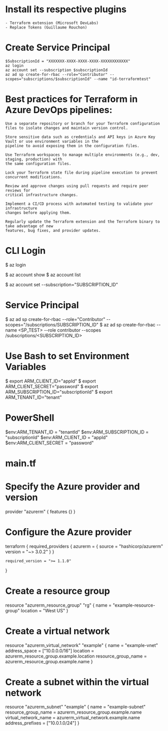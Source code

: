 # Install its respective plugins
    - Terraform extension (Microsoft DevLabs)
    - Replace Tokens (Guillaume Rouchon)

# Create Service Principal 
    $SubscriptionId = "XXXXXXX-XXXX-XXXX-XXXX-XXXXXXXXXXXX"
    az login
    az account set --subscription $subscriptionId
    az ad sp create-for-rbac --role="Contributor" --scopes="subscriptions/$subscriptionId" --name "id-terraformtest"

# Best practices for Terraform in Azure DevOps pipelines:
    Use a separate repository or branch for your Terraform configuration files to isolate changes and maintain version control.

    Store sensitive data such as credentials and API keys in Azure Key Vault or use environment variables in the 
    pipeline to avoid exposing them in the configuration files.

    Use Terraform workspaces to manage multiple environments (e.g., dev, staging, production) with 
    the same configuration files.

    Lock your Terraform state file during pipeline execution to prevent concurrent modifications.

    Review and approve changes using pull requests and require peer reviews for 
    critical infrastructure changes.

    Implement a CI/CD process with automated testing to validate your infrastructure 
    changes before applying them.
    
    Regularly update the Terraform extension and the Terraform binary to take advantage of new 
    features, bug fixes, and provider updates.


# ################

# CLI Login
  $ az login

  $ az account show
  $ az account list

  $ az account set --subscription="SUBSCRIPTION_ID"

# Service Principal
  $ az ad sp create-for-rbac --role="Contributor" --scopes="/subscriptions/SUBSCRIPTION_ID"
  $ az ad sp create-for-rbac --name <SP_TEST> --role contributor --scopes /subscriptions/<SUBSCRIPTION_ID>

# Use Bash to set Environment Variables
  $ export ARM_CLIENT_ID="appId"
  $ export ARM_CLIENT_SECRET="password"
  $ export ARM_SUBSCRIPTION_ID="subscriptionId"
  $ export ARM_TENANT_ID="tenant"

# PowerShell
  $env:ARM_TENANT_ID = "tenantId"
  $env:ARM_SUBSCRIPTION_ID = "subscriptionId"
  $env:ARM_CLIENT_ID = "appId"
  $env:ARM_CLIENT_SECRET = "password"

# main.tf

  # Specify the Azure provider and version
  provider "azurerm" {
    features {}
  }

  # Configure the Azure provider
  terraform {
    required_providers {
      azurerm = {
        source  = "hashicorp/azurerm"
        version = "~> 3.0.2"
      }
    }

    required_version = ">= 1.1.0"
  }

  # Create a resource group
  resource "azurerm_resource_group" "rg" {
    name     = "example-resource-group"
    location = "West US"
  }

  # Create a virtual network
  resource "azurerm_virtual_network" "example" {
    name                = "example-vnet"
    address_space       = ["10.0.0.0/16"]
    location            = azurerm_resource_group.example.location
    resource_group_name = azurerm_resource_group.example.name
  }

  # Create a subnet within the virtual network
  resource "azurerm_subnet" "example" {
    name                 = "example-subnet"
    resource_group_name  = azurerm_resource_group.example.name
    virtual_network_name = azurerm_virtual_network.example.name
    address_prefixes     = ["10.0.1.0/24"]
  }